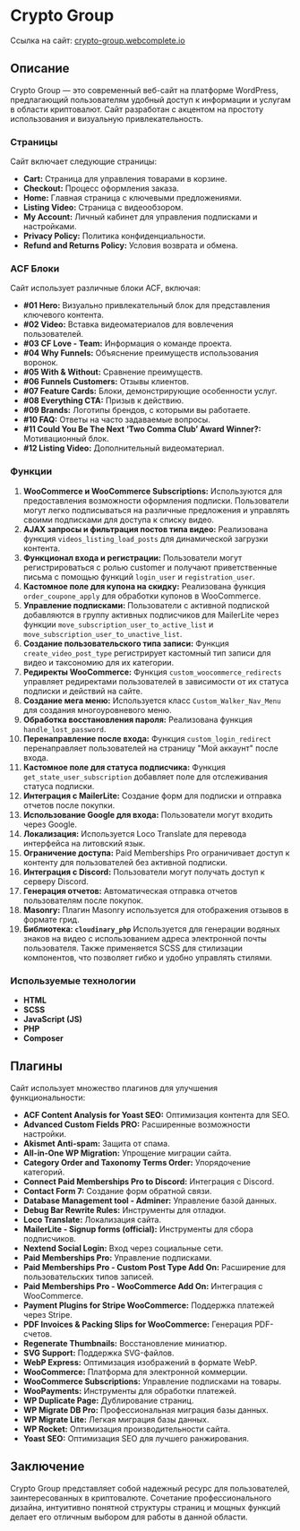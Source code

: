 # Crypto Group

Ссылка на сайт: [crypto-group.webcomplete.io](https://crypto-group.webcomplete.io/)

## Описание

Crypto Group — это современный веб-сайт на платформе WordPress, предлагающий пользователям удобный доступ к информации и услугам в области криптовалют. Сайт разработан с акцентом на простоту использования и визуальную привлекательность.

### Страницы

Сайт включает следующие страницы:
- **Cart:** Страница для управления товарами в корзине.
- **Checkout:** Процесс оформления заказа.
- **Home:** Главная страница с ключевыми предложениями.
- **Listing Video:** Страница с видеообзором.
- **My Account:** Личный кабинет для управления подписками и настройками.
- **Privacy Policy:** Политика конфиденциальности.
- **Refund and Returns Policy:** Условия возврата и обмена.

### ACF Блоки

Сайт использует различные блоки ACF, включая:
- **#01 Hero:** Визуально привлекательный блок для представления ключевого контента.
- **#02 Video:** Вставка видеоматериалов для вовлечения пользователей.
- **#03 CF Love - Team:** Информация о команде проекта.
- **#04 Why Funnels:** Объяснение преимуществ использования воронок.
- **#05 With & Without:** Сравнение преимуществ.
- **#06 Funnels Customers:** Отзывы клиентов.
- **#07 Feature Cards:** Блоки, демонстрирующие особенности услуг.
- **#08 Everything CTA:** Призыв к действию.
- **#09 Brands:** Логотипы брендов, с которыми вы работаете.
- **#10 FAQ:** Ответы на часто задаваемые вопросы.
- **#11 Could You Be The Next ‘Two Comma Club’ Award Winner?:** Мотивационный блок.
- **#12 Listing Video:** Дополнительный видеоматериал.

### Функции

1. **WooCommerce и WooCommerce Subscriptions:** Используются для предоставления возможности оформления подписки. Пользователи могут легко подписываться на различные предложения и управлять своими подписками для доступа к списку видео.
2. **AJAX запросы и фильтрация постов типа видео:** Реализована функция `videos_listing_load_posts` для динамической загрузки контента.
3. **Функционал входа и регистрации:** Пользователи могут регистрироваться с ролью customer и получают приветственные письма с помощью функций `login_user` и `registration_user`.
4. **Кастомное поле для купона на скидку:** Реализована функция `order_coupone_apply` для обработки купонов в WooCommerce.
5. **Управление подписками:** Пользователи с активной подпиской добавляются в группу активных подписчиков для MailerLite через функции `move_subscription_user_to_active_list` и `move_subscription_user_to_unactive_list`.
6. **Создание пользовательского типа записи:** Функция `create_video_post_type` регистрирует кастомный тип записи для видео и таксономию для их категории.
7. **Редиректы WooCommerce:** Функция `custom_woocommerce_redirects` управляет редиректами пользователей в зависимости от их статуса подписки и действий на сайте.
8. **Создание мега меню:** Используется класс `Custom_Walker_Nav_Menu` для создания многоуровневого меню.
9. **Обработка восстановления пароля:** Реализована функция `handle_lost_password`.
10. **Перенаправление после входа:** Функция `custom_login_redirect` перенаправляет пользователей на страницу "Мой аккаунт" после входа.
11. **Кастомное поле для статуса подписчика:** Функция `get_state_user_subscription` добавляет поле для отслеживания статуса подписки.
12. **Интеграция с MailerLite:** Создание форм для подписки и отправка отчетов после покупки.
13. **Использование Google для входа:** Пользователи могут входить через Google.
14. **Локализация:** Используется Loco Translate для перевода интерфейса на литовский язык.
15. **Ограничение доступа:** Paid Memberships Pro ограничивает доступ к контенту для пользователей без активной подписки.
16. **Интеграция с Discord:** Пользователи могут получать доступ к серверу Discord.
17. **Генерация отчетов:** Автоматическая отправка отчетов пользователям после покупок.
18. **Masonry:** Плагин Masonry используется для отображения отзывов в формате грид.
18. **Библиотека: `cloudinary_php`** Используется для генерации водяных знаков на видео с использованием адреса электронной почты пользователя. Также применяется SCSS для стилизации компонентов, что позволяет гибко и удобно управлять стилями.

### Используемые технологии

- **HTML**
- **SCSS**
- **JavaScript (JS)**
- **PHP**
- **Composer**

## Плагины

Сайт использует множество плагинов для улучшения функциональности:

- **ACF Content Analysis for Yoast SEO:** Оптимизация контента для SEO.
- **Advanced Custom Fields PRO:** Расширенные возможности настройки.
- **Akismet Anti-spam:** Защита от спама.
- **All-in-One WP Migration:** Упрощение миграции сайта.
- **Category Order and Taxonomy Terms Order:** Упорядочение категорий.
- **Connect Paid Memberships Pro to Discord:** Интеграция с Discord.
- **Contact Form 7:** Создание форм обратной связи.
- **Database Management tool - Adminer:** Управление базой данных.
- **Debug Bar Rewrite Rules:** Инструменты для отладки.
- **Loco Translate:** Локализация сайта.
- **MailerLite - Signup forms (official):** Инструменты для сбора подписчиков.
- **Nextend Social Login:** Вход через социальные сети.
- **Paid Memberships Pro:** Управление подписками.
- **Paid Memberships Pro - Custom Post Type Add On:** Расширение для пользовательских типов записей.
- **Paid Memberships Pro - WooCommerce Add On:** Интеграция с WooCommerce.
- **Payment Plugins for Stripe WooCommerce:** Поддержка платежей через Stripe.
- **PDF Invoices & Packing Slips for WooCommerce:** Генерация PDF-счетов.
- **Regenerate Thumbnails:** Восстановление миниатюр.
- **SVG Support:** Поддержка SVG-файлов.
- **WebP Express:** Оптимизация изображений в формате WebP.
- **WooCommerce:** Платформа для электронной коммерции.
- **WooCommerce Subscriptions:** Управление подписками на товары.
- **WooPayments:** Инструменты для обработки платежей.
- **WP Duplicate Page:** Дублирование страниц.
- **WP Migrate DB Pro:** Профессиональная миграция базы данных.
- **WP Migrate Lite:** Легкая миграция базы данных.
- **WP Rocket:** Оптимизация производительности сайта.
- **Yoast SEO:** Оптимизация SEO для лучшего ранжирования.

## Заключение

Crypto Group представляет собой надежный ресурс для пользователей, заинтересованных в криптовалюте. Сочетание профессионального дизайна, интуитивно понятной структуры страниц и мощных функций делает его отличным выбором для работы в данной области.
